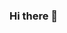 ### Hi there 👋

<!--
**beise93/beise93** is a ✨ _special_ ✨ repository because its `README.md` (this file) appears on your GitHub profile.

Here are some ideas to get you started:

- 🔭 Current projects include identifying U.S. metro areas with high inequality using machine learning
- 🌱 I’m currently learning R and improving Python skills
- 😄 Pronouns: He/Him
- ⚡ Fun fact: Avid runner
-->
